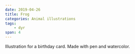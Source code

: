 ```yaml
---
date: 2019-04-26
title: Frog
categories: Animal illustrations
tags: 
    - dyr
span: 4
---
```

Illustration for a birthday card. Made with pen and watercolor.
